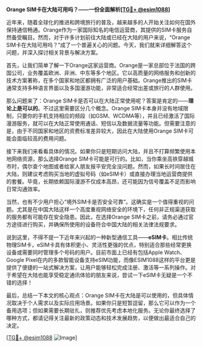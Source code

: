 **Orange SIM卡在大陆可用吗？——一份全面解析[[TG💪+ @esim1088](https://t.me/s/esim1088)]**

近年来，随着全球化的推进和跨境旅行的普及，越来越多的人开始关注如何在国外保持通信畅通。Orange作为一家国际知名的电信运营商，其提供的SIM卡服务自然备受瞩目。然而，对于许多计划前往大陆或已经在大陆的用户来说，“Orange SIM卡在大陆可用吗？”成了一个普遍关心的问题。今天，我们就来详细解答这个问题，并深入探讨相关背景与解决方案。

首先，让我们简单了解一下Orange这家运营商。Orange是一家总部位于法国的跨国公司，业务覆盖欧洲、非洲、中东等多个地区。它以高质量的网络服务和创新的技术方案著称，在多个国家和地区都拥有广泛的用户基础。Orange推出的SIM卡通常支持多种语言界面以及多国漫游功能，非常适合经常出差或旅行的人群使用。

那么问题来了：Orange SIM卡是否可以在大陆正常使用呢？答案是肯定的——**理论上是可以的**。不过这里需要区分几个概念。Orange SIM卡本身并没有地域限制，只要你的手机支持相应的频段（如GSM、WCDMA等），并且已经激活了国际漫游服务，就可以在大陆正常使用通话、短信以及数据流量等功能。但需要注意的是，由于不同国家和地区的资费标准差异较大，因此在大陆使用Orange SIM卡可能会面临较高的费用问题。

接下来我们来看看具体的情况。如果你只是短期访问大陆，并且不打算频繁使用本地网络资源，那么选择Orange SIM卡可能是可行的。比如，当你乘坐高铁穿越城市时，偶尔查个地图或者给家人朋友报平安完全没问题。然而，如果长时间居住在大陆，则建议考虑购买当地的虚拟号码（如eSIM卡）或直接办理当地运营商提供的套餐。毕竟，长期依赖国际漫游不仅成本高昂，还可能因为信号覆盖不足而影响日常沟通效率。

当然，也有不少用户担心“境外SIM卡是否安全可靠”。这确实是一个值得重视的问题。尤其是在中国大陆这样一个高度重视网络安全的环境下，任何非正规渠道获取的服务都有可能存在安全隐患。因此，在选择Orange SIM卡之前，请务必通过官方途径进行购买，并确保所使用的设备符合中国大陆的相关法律法规要求。

说到这里，不得不提一下近年来兴起的一种新型通信工具——**eSIM卡**。相比传统物理SIM卡，eSIM卡具有体积更小、灵活性更强的优点，特别适合那些经常更换设备或需要同时管理多个号码的用户。目前市面上已经有包括Apple Watch、Google Pixel在内的多款智能设备支持eSIM功能，而像ESIM1088这样的平台更是提供了便捷的一站式解决方案，让用户能够轻松完成注册、激活等一系列操作。对于希望在大陆也能享受稳定通讯体验的朋友来说，尝试一下eSIM卡无疑是一个不错的选择！

最后，总结一下本文的核心观点：Orange SIM卡在大陆是可以使用的，但具体情况取决于个人需求以及实际应用场景。如果你只是短暂逗留，那么它可以作为一个备用选项；但如果需要长期驻扎，则推荐优先考虑本地化服务。无论你最终选择了哪种方式，都请记得关注最新的政策动态和技术发展趋势，以便做出最适合自己的决定。

[[TG💪+ @esim1088](https://t.me/s/esim1088) ![Image](https://i.postimg.cc/4NQfJmqS/Snipaste-2025-05-13-00-14-12.png)]